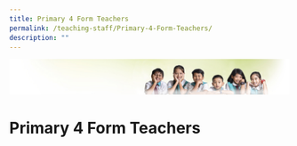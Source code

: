 ```yaml
---
title: Primary 4 Form Teachers
permalink: /teaching-staff/Primary-4-Form-Teachers/
description: ""
---
```

![](/images/Banner.jpg)

Primary 4 Form Teachers
=======================